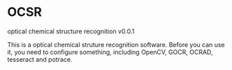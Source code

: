 OCSR
====

optical chemical structure recognition
v0.0.1

This is a optical chemical struture recognition software. Before you can use it, you need to configure something, including OpenCV, GOCR, OCRAD, tesseract and potrace.
